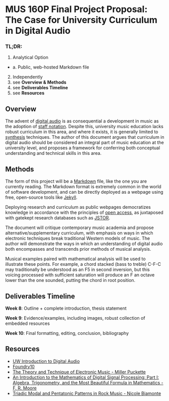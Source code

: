 # MUS 160P Final Project Proposal: The Case for University Curriculum in Digital Audio

### TL;DR:
1. Analytical Option 
- a. Public, web-hosted Markdown file
2. Independently 
3. see **Overview & Methods**
4. see **Deliverables Timeline**
5. see **Resources** 


## Overview
The advent of [digital audio](https://en.wikipedia.org/wiki/Digital_audio) is as consequential a development in music as the adoption of [staff notation](https://en.wikipedia.org/wiki/Musical_notation). Despite this, university music education lacks robust curriculum in this area, and where it exists, it is generally limited to [synthesis](https://en.wikipedia.org/wiki/Synthesizer) techniques. The author of this document argues that curriculum in digital audio should be considered an integral part of music education at the university level, and proposes a framework for conferring both conceptual understanding and technical skills in this area. 

## Methods
The form of this project will be a [Markdown](https://en.wikipedia.org/wiki/Markdown) file, like the one you are currently reading. The Markdown format is extremely common in the world of software development, and can be directly deployed as a webpage using free, open-source tools like [Jekyll](https://en.wikipedia.org/wiki/Jekyll_(software)). 

Deploying research and curriculum as public webpages democratizes knowledge in accordance with the principles of [open access](https://en.wikipedia.org/wiki/Open_access), as juxtaposed with gatekept research databases such as [JSTOR](https://en.wikipedia.org/wiki/JSTOR).

The document will critique contemporary music academia and propose alternative/supplementary curriculum, with emphasis on ways in which electronic techniques break traditional Western models of music. The author will demonstrate the ways in which an understanding of digital audio both encompasses and transcends prior methods of musical analysis. 

Musical examples paired with mathematical analysis will be used to illustrate these points. For example, a chord stacked (bass to treble) C-F-C may traditionally be understood as an F5 in second inversion, but this voicing processed with sufficient saturation will produce an F an octave lower than the one sounded, putting the chord in root position. 

## Deliverables Timeline
**Week 8**: Outline + complete introduction, thesis statement 

**Week 9**: Evidence/examples, including images, robust collection of embedded resources

**Week 10**: Final formatting, editing, conclusion, bibliography

## Resources
- [UW Introduction to Digital Audio](https://itconnect.uw.edu/tools-services-support/teaching-learning/workshops/online-tutorials/digital-audio-online-curriculum/introduction-to-digital-audio/#digitalaudiobasics) 
- [Foundry10](https://www.foundry10.org/) 
- [The Theory and Technique of Electronic Music - Miller Puckette](https://msp.ucsd.edu/techniques.htm) 
- [An Introduction to the Mathematics of Digital Signal Processing: Part I: Algebra, Trigonometry, and the Most Beautiful Formula in Mathematics - F. R. Moore](https://doi.org/10.2307/3680137) 
- [Triadic Modal and Pentatonic Patterns in Rock Music - Nicole Biamonte](https://doi.org/10.1525/mts.2010.32.2.95) 




